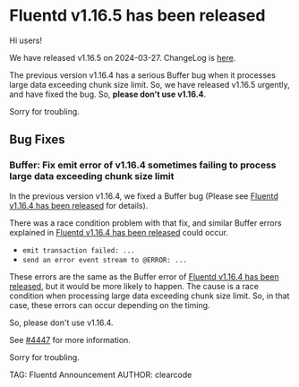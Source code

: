 # Fluentd v1.16.5 has been released

Hi users!

We have released v1.16.5 on 2024-03-27. ChangeLog is [here](https://github.com/fluent/fluentd/blob/master/CHANGELOG.md#release-v1165---20240327).

The previous version v1.16.4 has a serious Buffer bug when it processes large data exceeding chunk size limit.
So, we have released v1.16.5 urgently, and have fixed the bug.
So, **please don't use v1.16.4**.

Sorry for troubling.

## Bug Fixes

### Buffer: Fix emit error of v1.16.4 sometimes failing to process large data exceeding chunk size limit

In the previous version v1.16.4, we fixed a Buffer bug (Please see [Fluentd v1.16.4 has been released](fluentd-v1.16.4-have-been-released) for details).

There was a race condition problem with that fix, and similar Buffer errors explained in [Fluentd v1.16.4 has been released](fluentd-v1.16.4-have-been-released) could occur.

* `emit transaction failed: ...`
* `send an error event stream to @ERROR: ...`

These errors are the same as the Buffer error of [Fluentd v1.16.4 has been released](fluentd-v1.16.4-have-been-released), but it would be more likely to happen.
The cause is a race condition when processing large data exceeding chunk size limit.
So, in that case, these errors can occur depending on the timing.

So, please don't use v1.16.4.

See [#4447](https://github.com/fluent/fluentd/pull/4447) for more information.

Sorry for troubling.

TAG: Fluentd Announcement
AUTHOR: clearcode
